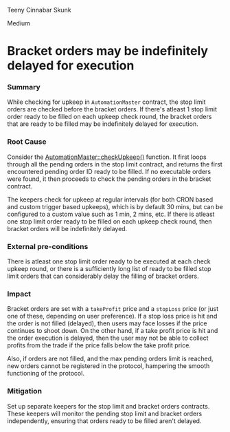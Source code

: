 Teeny Cinnabar Skunk

Medium

# Bracket orders may be indefinitely delayed for execution

### Summary

While checking for upkeep in `AutomationMaster` contract, the stop limit orders are checked before the bracket orders. If there's atleast 1 stop limit order ready to be filled on each upkeep check round, the bracket orders that are ready to be filled may be indefinitely delayed for execution.

### Root Cause

Consider the [AutomationMaster::checkUpkeep()](https://github.com/sherlock-audit/2024-11-oku/blob/main/oku-custom-order-types/contracts/automatedTrigger/AutomationMaster.sol#L153C1-L172C6) function. It first loops through all the pending orders in the stop limit contract, and returns the first encountered pending order ID ready to be filled. If no executable orders were found, it then proceeds to check the pending orders in the bracket contract.

The keepers check for upkeep at regular intervals (for both CRON based and custom trigger based upkeeps), which is by default 30 mins, but can be configured to a custom value such as 1 min, 2 mins, etc. If there is atleast one stop limit order ready to be filled on each upkeep check round, then bracket orders will be indefinitely delayed.

### External pre-conditions

There is atleast one stop limit order ready to be executed at each check upkeep round, or there is a sufficiently long list of ready to be filled stop limit orders that can considerably delay the filling of bracket orders.

### Impact

Bracket orders are set with a `takeProfit` price and a `stopLoss` price (or just one of these, depending on user preference). If a stop loss price is hit and the order is not filled (delayed), then users may face losses if the price continues to shoot down. On the other hand, if a take profit price is hit and the order execution is delayed, then the user may not be able to collect profits from the trade if the price falls below the take profit price.

Also, if orders are not filled, and the max pending orders limit is reached, new orders cannot be registered in the protocol, hampering the smooth functioning of the protocol.

### Mitigation

Set up separate keepers for the stop limit and bracket orders contracts. These keepers will monitor the pending stop limit and bracket orders independently, ensuring that orders ready to be filled aren't delayed.